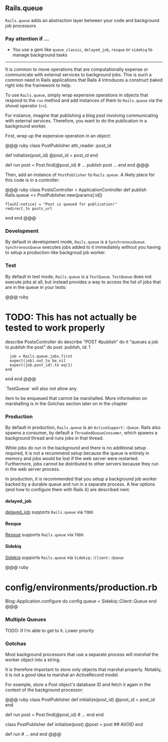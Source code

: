 ## Rails.queue

`Rails.queue` adds an abstraction layer between your code and background job
processors

### Pay attention if ...

<!-- TODO: add links to each of these gems -->
* You use a gem like `queue_classic`, `delayed_job`, `resque` or `sidekiq` to
manage background tasks

---

It is common to move operations that are computationally expense or communicate
with external services to background jobs. This is such a common need in Rails
applications that Rails 4 introduces a construct baked right into the framework
to help.

To use `Rails.queue`, simply wrap expensive operations in  objects that respond
to the `run` method and add instances of them to `Rails.queue` via the shovel
operator (`<<`).

For instance, imagine that publishing a blog post involving communicating with
external services. Therefore, you want to do the publication in a background
worker.

First, wrap up the expensive operation in an object:

@@@ ruby
class PostPublisher
  attr_reader :post_id

  def initialize(post_id)
    @post_id = post_id
  end

  def run
    post = Post.find(@post_id)
    # ... publish post ...
  end
end
@@@

Then, add an instance of `PostPublisher` to `Rails.queue`. A likely place for
this code is in a controller:

@@@ ruby
class PostsController < ApplicationController
  def publish
    Rails.queue << PostPublisher.new(params[:id])

    flash[:notice] = "Post is queued for publication!"
    redirect_to posts_url
  end
end
@@@

### Development

By default in development mode, `Rails.queue` is a `SynchronousQueue`.
`SynchronousQueue` executes jobs added to it immediately without you having to
setup a production-like backgroud job worker.

### Test

By default in test mode, `Rails.queue` is a `TestQueue`. `TestQueue` does not
execute jobs at all, but instead provides a way to access the list of jobs that
are in the queue in your tests:

@@@ ruby
# TODO: This has not actually be tested to work properly
describe PostsController do
  describe "POST #publish" do
    it "queues a job to publish the post" do
      post :publish, id: 1

      job = Rails.queue.jobs.first
      expect(job).not_to be_nil
      expect(job.post_id).to eq(1)
    end
  end
end
@@@

<!-- TODO: Link to Gotchas section? --> `TestQueue` will also not allow any
item to be enqueued that cannot be marshalled.  More information on marshalling
is in the Gotchas section later on in the chapter

### Production

By default in production, `Rails.queue` is an `ActiveSupport::Queue`. Rails
also spawns a consumer, by default a `ThreadedQueueConsumer`, which spawns a
background thread and runs jobs in that thread.

While jobs do run in the background and there is no additional setup required,
it is not a recommend setup because the queue is entirely in memory and jobs
would be lost if the web server were restarted. Furthermore, jobs cannot be
distributed to other servers because they run in the web server process.  

In production, it is recommended that you setup a background job worker backed
by a durable queue and run in a separate process. A few options (and how to
configure them with Rails 4) are described next.

#### delayed\_job

[delayed_job](https://github.com/collective_idea/delayed_job) supports
`Rails.queue` via `TODO`

#### Resque

[Resque](https://github.com/defunkt/resque) supports `Rails.queue` via `TODO`

#### Sidekiq

[Sidekiq](https://github.com/mperham/sidekiq) supports `Rails.queue` via
`Sidekiq::Client::Queue`

@@@ ruby
# config/environments/production.rb
Blog::Application.configure do
  config.queue = Sidekiq::Client::Queue
end
@@@

### Multiple Queues

TODO: If I'm able to get to it. Lower priority

### Gotchas

Most background processors that use a separate process will *marshal* the
worker object into a string.

It is therefore important to store only objects that marshal properly. Notably,
it is not a good idea to marshal an ActiveRecord model.

For example, store a Post object's database ID and fetch it again in the
context of the background processor:

@@@ ruby
class PostPublisher
  def initialize(post_id)
    @post_id = post_id
  end

  def run
    post = Post.find(@post_id)
    # ...
  end
end

class PostPublisher
  def initialize(post)
    @post = post ## AVOID
  end

  def run
    # ...
  end
end
@@@
